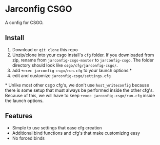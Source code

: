 # Jarconfig CSGO

A config for CSGO.

## Install

1. Download or `git clone` this repo
2. Unzip/clone into your csgo install's `cfg` folder. If you downloaded from zip, rename from `jarconfig-csgo-master` to `jarconfig-csgo`. The folder directory should look like `csgo/cfg/jarconfig-csgo/`.
3. add `+exec jarconfig-csgo/run.cfg` to your launch options \*
4. edit and customize `jarconfig-csgo/settings.cfg`

\* Unlike most other csgo cfg's, we don't use `host_writeconfig` because there is some setup that must always be performed inside the other cfg's. Because of this, we will have to keep `+exec jarconfig-csgo/run.cfg` inside the launch options.

## Features

* Simple to use settings that ease cfg creation
* Additional bind functions and cfg's that make customizing easy
* No forced binds
